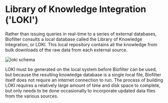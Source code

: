 # Library of Knowledge Integration ('LOKI')
Rather than issuing queries in real-time to a series of external databases, Biofilter consults a local database called the Library of Knowledge Integration, or LOKI. This local repository contains all the knowledge from bulk downloads of the raw data from each external source. 

![loki schema](2024-loki-biofilter-v3-schema.png)

LOKI must be generated on the local system before Biofilter can be used, but because the resulting knowledge database is a single local file, Biofilter itself does not require an internet connection to run. The process of building LOKI requires a relatively large amount of time and disk space to complete, but only needs to be done occasionally to incorporate updated data files from the various sources. 
